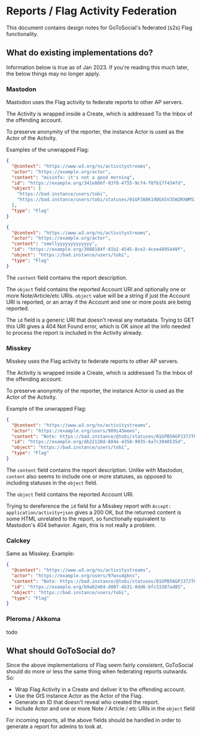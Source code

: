 # Reports / Flag Activity Federation

This document contains design notes for GoToSocial's federated (s2s) Flag functionality.

## What do existing implementations do?

Information below is true as of Jan 2023. If you're reading this much later, the below things may no longer apply.

### Mastodon

Mastodon uses the Flag activity to federate reports to other AP servers.

The Activity is wrapped inside a Create, which is addressed To the Inbox of the offending account.

To preserve anonymity of the reporter, the instance Actor is used as the Actor of the Activity.

Examples of the unwrapped Flag:

```json
{
  "@context": "https://www.w3.org/ns/activitystreams",
  "actor": "https://example.org/actor",
  "content": "misinfo: it's not a good morning",
  "id": "https://example.org/341e866f-93f8-4755-9cf4-f8fb17f434fd",
  "object": [
    "https://bad.instance/users/tobi",
    "https://bad.instance/users/tobi/statuses/01GP388K19DGXSV3SW2RXWM533"
  ],
  "type": "Flag"
}
```

```json
{
  "@context": "https://www.w3.org/ns/activitystreams",
  "actor": "https://example.org/actor",
  "content": "smellyyyyyyyyyyyyy",
  "id": "https://example.org/3088184f-81b2-4545-8ce2-4cee4895449f",
  "object": "https://bad.instance/users/tobi",
  "type": "Flag"
}
```

The `content` field contains the report description.

The `object` field contains the reported Account URI and optionally one or more Note/Article/etc URIs. `object` value will be a string if just the Account URI is reported, or an array if the Account and one or more posts are being reported.

The `id` field is a generic URI that doesn't reveal any metadata. Trying to GET this URI gives a 404 Not Found error, which is OK since all the info needed to process the report is included in the Activity already.

### Misskey

Misskey uses the Flag activity to federate reports to other AP servers.

The Activity is wrapped inside a Create, which is addressed To the Inbox of the offending account.

To preserve anonymity of the reporter, the instance Actor is used as the Actor of the Activity.

Example of the unwrapped Flag:

```json
{
  "@context": "https://www.w3.org/ns/activitystreams",
  "actor": "https://example.org/users/909i45meeo",
  "content": "Note: https://bad.instance/@tobi/statuses/01GPB56GPJ37JTK9HW308HQKBQ\n-----\nincites anti-police behaviour while being cute! ⛔",
  "id": "https://example.org/db22128d-884e-4358-9935-6a7c3940535d",
  "object": "https://bad.instance/users/tobi",
  "type": "Flag"
}
```

The `content` field contains the report description. Unlike with Mastodon, `content` also seems to include one or more statuses, as opposed to including statuses in the `object` field.

The `object` field contains the reported Account URI.

Trying to dereference the `id` field for a Misskey report with `Accept: application/activity+json` gives a 200 OK, but the returned content is some HTML unrelated to the report, so functionally equivalent to Mastodon's 404 behavior. Again, this is not really a problem.

### Calckey

Same as Misskey. Example:

```json
{
  "@context": "https://www.w3.org/ns/activitystreams",
  "actor": "https://example.org/users/97wsu4gkns",
  "content": "Note: https://bad.instance/@tobi/statuses/01GPB56GPJ37JTK9HW308HQKBQ\n-----\nTest report from Calckey",
  "id": "https://example.org/b9a02404-d007-4b31-8dd6-bfc53387ad85",
  "object": "https://bad.instance/users/tobi",
  "type": "Flag"
}
```

### Pleroma / Akkoma

todo

## What should GoToSocial do?

Since the above implementations of Flag seem fairly consistent, GoToSocial should do more or less the same thing when federating reports outwards. So:

- Wrap Flag Activity in a Create and deliver it to the offending account.
- Use the GtS instance Actor as the Actor of the Flag.
- Generate an ID that doesn't reveal who created the report.
- Include Actor and one or more Note / Article / etc URIs in the `object` field

For incoming reports, all the above fields should be handled in order to generate a report for admins to look at.
